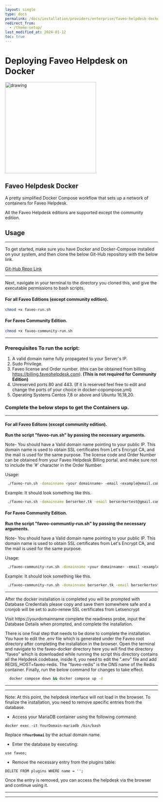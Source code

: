```yaml
---
layout: single
type: docs
permalink: /docs/installation/providers/enterprise/faveo-helpdesk-docker/
redirect_from:
  - /theme-setup/
last_modified_at: 2024-01-12
toc: true
---
```

# <b>Deploying Faveo Helpdesk on Docker</b>   <!-- omit in toc -->
<img src="https://upload.wikimedia.org/wikipedia/commons/thumb/4/4e/Docker_%28container_engine%29_logo.svg/440px-Docker_%28container_engine%29_logo.svg.png" alt="drawing" width="300"/>

## <b>Faveo Helpdesk Docker</b>

A pretty simplified Docker Compose workflow that sets up a network of containers for Faveo Helpdesk.

All the Faveo Helpdesk editions are supported except the community edition.

## <b>Usage</b>
___

To get started, make sure you have Docker and Docker-Compose installed on your system, and then clone the below Git-Hub repository with the below link.

[Git-Hub Repo Link](https://github.com/ladybirdweb/faveo-helpdesk-docker-v2.git)

---
Next, navigate in your terminal to the directory you cloned this, and give the executable permissions to bash scripts.

#### For all Faveo Editions (except community edition).

```sh
chmod +x faveo-run.sh
```

#### For Faveo Community Edition.

```sh
chmod +x faveo-community-run.sh
```
---

### <b>Prerequisites To run the script:</b>

1. A valid domain name fully propagated to your Server's IP.
2. Sudo Privilege.
3. Faveo license and Order number. (this can be obtained from billing https://billing.faveohelpdesk.com).<b> (This is not required for Community Edition)</b>
4. Unreserved ports 80 and 443. (If it is reserved feel free to edit and change the ports of your choice in docker-copompose.yml)
5. Operating Systems Centos 7,8 or above and Ubuntu 16,18,20.

### <b>Complete the below steps to get the Containers up.</b>

---

#### <b>For all Faveo Editons (except community edition).</b>

<b>Run the script "faveo-run.sh" by passing the necessary arguments.</b>

Note- You should have a Valid domain name pointing to your public IP. This domain name is used to obtain SSL certificates from Let's Encrypt CA, and the mail is used for the same purpose. The license code and Order Number can be obtained from your Faveo Helpdesk Billing portal, and make sure not to include the '#' character in the Order Number.

Usage:
```sh
 ./faveo-run.sh -domainname <your domainname> -email <example@email.com> -license <faveo license code> -orderno <faveo order number>
```
Example: It should look something like this.
```sh
 ./faveo-run.sh -domainname berserker.tk -email berserkertest@gmail.com -license 5H876********** -orderno 8123******
```
#### <b>For Faveo Community Edition.</b>

<b>Run the script "faveo-communtiy-run.sh" by passing the necessary arguments.</b>

Note- You should have a Valid domain name pointing to your public IP. This domain name is used to obtain SSL certificates from Let's Encrypt CA, and the mail is used for the same purpose.

Usage:
```sh
 ./faveo-community-run.sh -domainname <your domainname> -email <example@email.com> 
```
Example: It should look something like this.
```sh
 ./faveo-community-run.sh -domainname berserker.tk -email berserkertest@gmail.com
```
---
After the docker installation is completed you will be prompted with Database Credentials please copy and save them somewhere safe and a cronjob will be set to auto-renew SSL certificates from Letsencrypt

Visit https://yourdomainname complete the readiness probe, input the Database Details when prompted, and complete the installation.

There is one final step that needs to be done to complete the installation. You have to edit the .env file which is generated under the Faveo root directory after completing the installation in the browser. Open the terminal and navigate to the faveo-docker directory here you will find the directory "faveo" which is downloaded while running the script this directory contains all the Helpdesk codebase, inside it, you need to edit the ".env" file and add REDIS_HOST=faveo-redis. The "faveo-redis" is the DNS name of the Redis container. Finally, run the below command for changes to take effect.

```sh
  docker compose down && docker compose up -d
```
---
---

<p class="notice--warning">
Note: At this point, the helpdesk interface will not load in the browser. To finalize the installation, you need to remove specific entries from the database.
</p>

- Access your MariaDB container using the following command:

```
docker exec -it YourDomain-mariadb /bin/bash
```
Replace n<code><b>YourDomai</b></code> by the actual domain name.

- Enter the database by executing:

```
use faveo;
```

- Remove the necessary entry from the plugins table:

```
DELETE FROM plugins WHERE name = '';
```

Once the entry is removed, you can access the helpdesk via the browser and continue using it.

---
---

